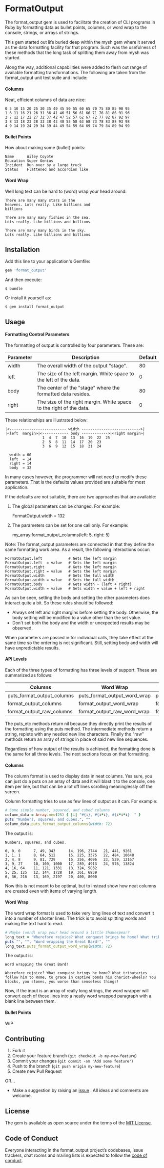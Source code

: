 # FormatOutput

The format_output gem is used to facilitate the creation of CLI programs in
Ruby by formatting data as bullet points, columns, or word wrap to the console,
strings, or arrays of strings.

This gem started out life buried deep within the mysh gem where it served as
the data formatting facility for that program. Such was the usefulness of these
methods that the long task of splitting them away from mysh was started.

Along the way, additional capabilities were added to flesh out range of
available formatting transformations. The following  are taken from the
format_output unit test suite and include:

#### Columns

Neat, efficient columns of data are nice:

    0 5 10 15 20 25 30 35 40 45 50 55 60 65 70 75 80 85 90 95
    1 6 11 16 21 26 31 36 41 46 51 56 61 66 71 76 81 86 91 96
    2 7 12 17 22 27 32 37 42 47 52 57 62 67 72 77 82 87 92 97
    3 8 13 18 23 28 33 38 43 48 53 58 63 68 73 78 83 88 93 98
    4 9 14 19 24 29 34 39 44 49 54 59 64 69 74 79 84 89 94 99

#### Bullet Points

How about making some (bullet) points:

    Name      Wiley Coyote
    Education Super Genius
    Incident  Run over by a large truck
    Status    Flattened and accordion like

#### Word Wrap

Well long text can be hard to (word) wrap your head around:

    There are many many stars in the
    heavens. Lots really. Like billions and
    billions

    There are many many fishies in the sea.
    Lots really. Like billions and billions

    There are many many birds in the sky.
    Lots really. Like billions and billions


## Installation

Add this line to your application's Gemfile:

```ruby
gem 'format_output'
```

And then execute:

    $ bundle

Or install it yourself as:

    $ gem install format_output

## Usage

#### Formatting Control Parameters

The formatting of output is controlled by four parameters. These are:

Parameter| Description                                                       | Default
---------|-------------------------------------------------------------------|-----------
width    |The overall width of the output "stage".                           | 80
left     |The size of the left margin. White space to the left of the data.  | 0
body     |The center of the "stage" where the formatted data resides.        | 80
right    |The size of the right margin. White space to the right of the data.| 0

These relationships are illustrated below:

    |<-------------------------- width --------------------------->|
    |<left  margin>|<------------ body ------------>|<right margin>|
                     1  4  7  10  13  16  19  22  25
                     2  5  8  11  14  17  20  23
                     3  6  9  12  15  18  21  24

      width = 60
      left  = 14
      right = 14
      body  = 32

In many cases however, the programmer will not need to modify these parameters.
That is the defaults values provided are suitable for most application.

If the defaults are not suitable, there are two approaches that are available:

1. The global parameters can be changed. For example:

    FormatOutput.width = 132

2. The parameters can be set for one call only. For example:

    my_array.format_output_columns(left: 5, right: 5)


Note: The format_output parameters are connected in that they define the same
formatting work area. As a result, the following interactions occur:

    FormatOutput.left            # Gets the left margin
    FormatOutput.left  = value   # Sets the left margin
    FormatOutput.right           # Gets the left margin
    FormatOutput.right = value   # Sets the left margin
    FormatOutput.width           # Gets the full width
    FormatOutput.width = value   # Sets the full width
    FormatOutput.body            # Gets width - (left + right)
    FormatOutput.width = value   # Sets width = value + left + right

As can be seen, setting the body and setting the other parameters does interact
quite a bit. So these rules should be followed:

* Always set left and right margins before setting the body. Otherwise, the
body setting will be modified to a value other than the set value.
* Don't set both the body and the width or unexpected results may be observed.

When parameters are passed in for individual calls, they take effect at the
same time so the ordering is not significant. Still, setting body and width
will have unpredictable results.

#### API Levels

Each of the three types of formatting has three levels of support. These are
summarized as follows:

Columns                   | Word Wrap                  | Bullet Points            | Returns
--------------------------|----------------------------|--------------------------|----------------
puts_format_output_columns|puts_format_output_word_wrap|puts_format_output_bullets| nil
format_output_columns     |format_output_word_wrap     |format_output_bullets     | a string
format_output_raw_columns |format_output_raw_word_wrap |format_output_raw_bullets | [strings]

The puts_etc methods return nil because they directly print the results of the
formatting using the puts method. The intermediate methods return a string,
replete with any needed new line characters. Finally the "raw" methods return
an array of strings in place of said new line sequences.

Regardless of how output of the results is achieved, the formatting done is the
same for all three levels. The next sections focus on that formatting.

#### Columns

The column format is used to display data in neat columns. Yes sure, you can
just do a puts on an array of data and it will blast it to the console, one
item per line, but that can be a lot off lines scrolling meaninglessly off the
screen.

Column formatting tries to use as few lines of output as it can. For example:

```ruby
# Some simple number, squared, and cubed columns
column_data = Array.new(25) { |i| "#{i}, #{i*i}, #{i*i*i}  " }
puts "Numbers, squares, and cubes.", ""
column_data.puts_format_output_columns(width: 72)
```

The output is:

    Numbers, squares, and cubes.

    0, 0, 0      7, 49, 343      14, 196, 2744   21, 441, 9261
    1, 1, 1      8, 64, 512      15, 225, 3375   22, 484, 10648
    2, 4, 8      9, 81, 729      16, 256, 4096   23, 529, 12167
    3, 9, 27     10, 100, 1000   17, 289, 4913   24, 576, 13824
    4, 16, 64    11, 121, 1331   18, 324, 5832
    5, 25, 125   12, 144, 1728   19, 361, 6859
    6, 36, 216   13, 169, 2197   20, 400, 8000

Now this is not meant to be optimal, but to instead show how neat columns are
created even with items of varying length.

#### Word Wrap

The word wrap format is used to take very long lines of text and convert it
into a number of shorter lines. The trick is to avoid splitting words and
making the text hard to read.

```ruby
# Maybe (word) wrap your head around a little Shakespear?
long_text = "Wherefore rejoice? What conquest brings he home? What tributaries follow him to Rome, to grace in captive bonds his chariot-wheels? You blocks, you stones, you worse than senseless things!"
puts "", "", "Word wrapping the Great Bard!", ""
long_text.puts_format_output_word_wrap(width: 72)
```

The output is:

    Word wrapping the Great Bard!

    Wherefore rejoice? What conquest brings he home? What tributaries
    follow him to Rome, to grace in captive bonds his chariot-wheels? You
    blocks, you stones, you worse than senseless things!

Now, if the input is an array of really long strings, the word wrapper will
convert each of those lines into a neatly word wrapped paragraph with a blank
line between them.

#### Bullet Points

WIP

## Contributing

1. Fork it
2. Create your feature branch (`git checkout -b my-new-feature`)
3. Commit your changes (`git commit -am 'Add some feature'`)
4. Push to the branch (`git push origin my-new-feature`)
5. Create new Pull Request

OR...

* Make a suggestion by raising an
 [issue](https://github.com/PeterCamilleri/format_output/issues)
. All ideas and comments are welcome.

## License

The gem is available as open source under the terms of the
[MIT License](./LICENSE.txt).

## Code of Conduct

Everyone interacting in the format_output project’s codebases, issue trackers,
chat rooms and mailing lists is expected to follow the
[code of conduct](./CODE_OF_CONDUCT.md).
